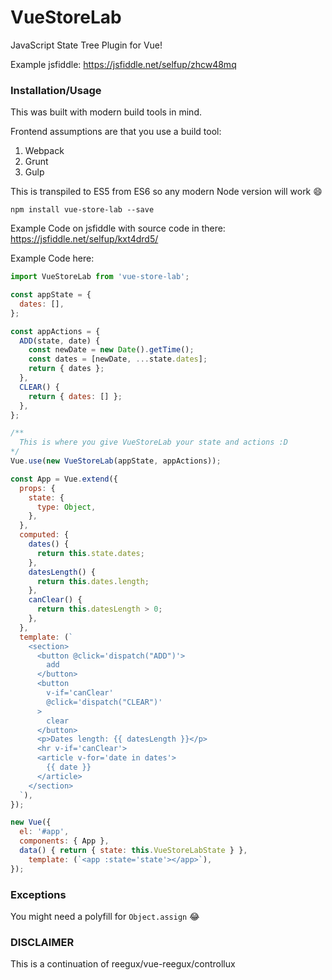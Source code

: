 # VueStoreLab

JavaScript State Tree Plugin for Vue!

Example jsfiddle: https://jsfiddle.net/selfup/zhcw48mq

### Installation/Usage

This was built with modern build tools in mind.

Frontend assumptions are that you use a build tool:
1. Webpack
2. Grunt
3. Gulp

This is transpiled to ES5 from ES6 so any modern Node version will work :smile:

`npm install vue-store-lab --save`

Example Code on jsfiddle with source code in there: https://jsfiddle.net/selfup/kxt4drd5/

Example Code here:

```javascript
import VueStoreLab from 'vue-store-lab';

const appState = {
  dates: [],
};

const appActions = {
  ADD(state, date) {
    const newDate = new Date().getTime();
    const dates = [newDate, ...state.dates];
    return { dates };
  },
  CLEAR() {
    return { dates: [] };
  },
};

/**
  This is where you give VueStoreLab your state and actions :D
*/
Vue.use(new VueStoreLab(appState, appActions));

const App = Vue.extend({
  props: {
    state: {
      type: Object,
    },
  },
  computed: {
    dates() {
      return this.state.dates;
    },
    datesLength() {
      return this.dates.length;
    },
    canClear() {
      return this.datesLength > 0;
    },
  },
  template: (`
    <section>
      <button @click='dispatch("ADD")'>
        add
      </button>
      <button
        v-if='canClear'
        @click='dispatch("CLEAR")'
      >
        clear
      </button>
      <p>Dates length: {{ datesLength }}</p>
      <hr v-if='canClear'>
      <article v-for='date in dates'>
        {{ date }}
      </article>
    </section>
  `),
});

new Vue({
  el: '#app',
  components: { App },
  data() { return { state: this.VueStoreLabState } },
	template: (`<app :state='state'></app>`),
});
```

### Exceptions

You might need a polyfill for `Object.assign` :joy:

### DISCLAIMER

This is a continuation of reegux/vue-reegux/controllux
